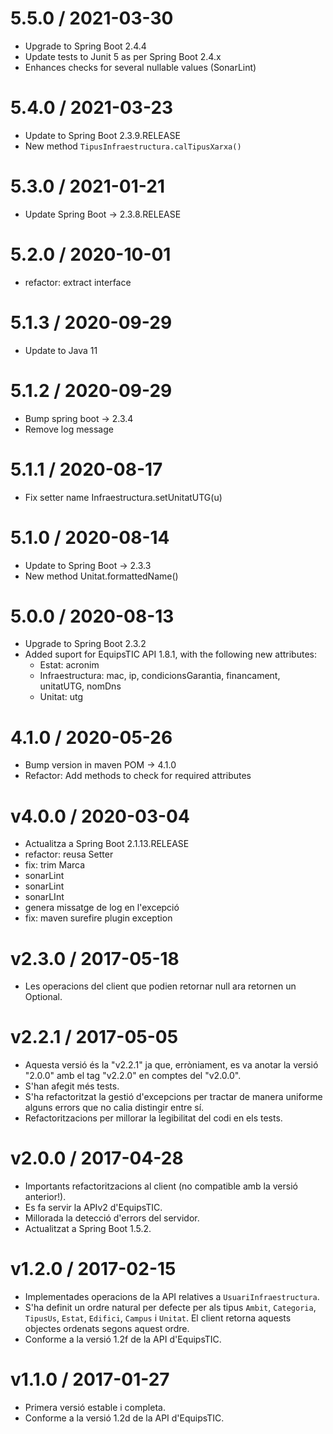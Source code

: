 
5.5.0 / 2021-03-30
==================

  * Upgrade to Spring Boot 2.4.4
  * Update tests to Junit 5 as per Spring Boot 2.4.x
  * Enhances checks for several nullable values (SonarLint)

5.4.0 / 2021-03-23
==================

  * Update to Spring Boot 2.3.9.RELEASE
  * New method `TipusInfraestructura.calTipusXarxa()`

5.3.0 / 2021-01-21
==================

  * Update Spring Boot -> 2.3.8.RELEASE

5.2.0 / 2020-10-01
==================

  * refactor: extract interface

5.1.3 / 2020-09-29
==================

  * Update to Java 11

5.1.2 / 2020-09-29
==================

  * Bump spring boot -> 2.3.4
  * Remove log message

5.1.1 / 2020-08-17
==================

  * Fix setter name Infraestructura.setUnitatUTG(u)

5.1.0 / 2020-08-14
==================

  * Update to Spring Boot -> 2.3.3
  * New method Unitat.formattedName()

5.0.0 / 2020-08-13
==================

  * Upgrade to Spring Boot 2.3.2
  * Added suport for EquipsTIC API 1.8.1, with the following new attributes:
    - Estat: acronim
    - Infraestructura: mac, ip, condicionsGarantia, financament, unitatUTG, nomDns
    - Unitat: utg

4.1.0 / 2020-05-26
==================

  * Bump version in maven POM -> 4.1.0
  * Refactor: Add methods to check for required attributes

v4.0.0 / 2020-03-04
===================

  * Actualitza a Spring Boot 2.1.13.RELEASE
  * refactor: reusa Setter
  * fix: trim Marca
  * sonarLint
  * sonarLint
  * sonarLInt
  * genera missatge de log en l'excepció
  * fix: maven surefire plugin exception

v2.3.0 / 2017-05-18
===================

* Les operacions del client que podien retornar null ara retornen un  Optional.

v2.2.1 / 2017-05-05
===================

* Aquesta versió és la "v2.2.1" ja que, erròniament, es va anotar
  la versió "2.0.0" amb el tag "v2.2.0" en comptes del "v2.0.0".
* S'han afegit més tests.
* S'ha refactoritzat la gestió d'excepcions per tractar de manera uniforme
  alguns errors que no calia distingir entre sí.
* Refactoritzacions per millorar la legibilitat del codi en els tests.

v2.0.0 / 2017-04-28
===================

* Importants refactoritzacions al client (no compatible amb la versió anterior!).
* Es fa servir la APIv2 d'EquipsTIC.
* Millorada la detecció d'errors del servidor.
* Actualitzat a Spring Boot 1.5.2.

v1.2.0 / 2017-02-15
===================

 * Implementades operacions de la API relatives a `UsuariInfraestructura`.
 * S'ha definit un ordre natural per defecte per als tipus `Ambit`, `Categoria`,
 `TipusUs`, `Estat`, `Edifici`, `Campus` i `Unitat`. El client retorna aquests objectes ordenats segons aquest ordre.
 * Conforme a la versió 1.2f de la API d'EquipsTIC.

v1.1.0 / 2017-01-27
==================

 * Primera versió estable i completa.
 * Conforme a la versió 1.2d de la API d'EquipsTIC.

